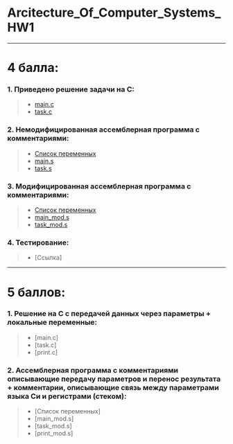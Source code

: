 # Arcitecture_Of_Computer_Systems_HW1
----
# 4 балла:
### 1. Приведено решение задачи на C: <br/>
> * [main.c](https://github.com/AlexanderExp/Arc_Of_Comp_Sys_1/blob/main/%D0%A1_code/main.c) <br/>
> * [task.c](https://github.com/AlexanderExp/Arc_Of_Comp_Sys_1/blob/main/%D0%A1_code/task.c) <br/>

### 2. Немодифицированная ассемблерная программа с комментариями: <br/>
> * [Список переменных](https://github.com/AlexanderExp/Arc_Of_Comp_Sys_1/blob/main/Assembler/%D0%9F%D0%B5%D1%80%D0%B5%D0%BC%D0%B5%D0%BD%D0%BD%D1%8B%D0%B5_%D0%B2_%D1%81%D1%82%D0%B5%D0%BA%D0%B5_%D0%BD%D0%B5%D0%BC%D0%BE%D0%B4%D0%B8%D1%84%D0%B8%D1%86%D0%B8%D1%80%D0%BE%D0%B2%D0%B0%D0%BD%D0%BD%D1%8B%D0%B9.txt)
> * [main.s](https://github.com/AlexanderExp/Arc_Of_Comp_Sys_1/blob/main/Assembler/main.s) <br/>
> * [task.s](https://github.com/AlexanderExp/Arc_Of_Comp_Sys_1/blob/main/Assembler/task.s) <br/>

### 3. Модифицированная ассемблерная программа с комментариями: <br/>
> * [Список переменных](https://github.com/AlexanderExp/Arc_Of_Comp_Sys_1/blob/main/Assembler_modified/%D0%9F%D0%B5%D1%80%D0%B5%D0%BC%D0%B5%D0%BD%D0%BD%D1%8B%D0%B5_%D0%B2_%D1%81%D1%82%D0%B5%D0%BA%D0%B5_%D0%BC%D0%BE%D0%B6%D0%B8%D1%84%D0%B8%D1%86%D0%B8%D1%80%D0%BE%D0%B2%D0%B0%D0%BD%D0%BD%D1%8B%D0%B9.txt)
> * [main_mod.s](https://github.com/AlexanderExp/Arc_Of_Comp_Sys_1/blob/main/Assembler_modified/main.s) <br/>
> * [task_mod.s](https://github.com/AlexanderExp/Arc_Of_Comp_Sys_1/blob/main/Assembler_modified/task.s) <br/>

### 4. Тестирование:
> * [Ссылка]
---- 
# 5 баллов:
### 1. Решение на C с передачей данных через параметры + локальные переменные: <br/>
> * [main.c] <br/>
> * [task.c] <br/>
> * [print.c] <br/>

### 2. Ассемблерная программа с комментариями описывающие передачу параметров и перенос результата +  комментарии, описывающие связь между параметрами языка Си и регистрами (стеком): <br/>
> * [Список переменных]
> * [main_mod.s]<br/>
> * [task_mod.s]<br/>
> * [print_mod.s] <br/>
